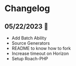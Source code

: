 # Changelog

## 05/22/2023 🙌
  * Add Batch Ability
  * Source Generators
  * README to know how to fork
  * Increase timeout on Horizon 
  * Setup Roach-PHP
